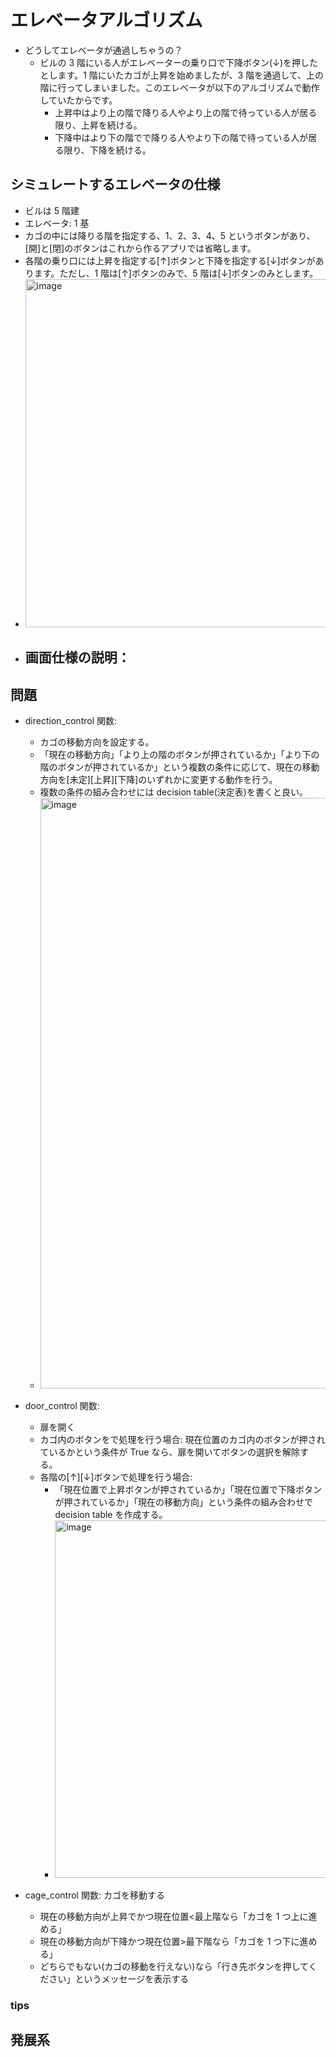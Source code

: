 # エレベータアルゴリズム

- どうしてエレベータが通過しちゃうの？
  - ビルの 3 階にいる人がエレベーターの乗り口で下降ボタン(↓)を押したとします。1 階にいたカゴが上昇を始めましたが、3 階を通過して、上の階に行ってしまいました。このエレベータが以下のアルゴリズムで動作していたからです。
    - 上昇中はより上の階で降りる人やより上の階で待っている人が居る限り、上昇を続ける。
    - 下降中はより下の階でで降りる人やより下の階で待っている人が居る限り、下降を続ける。

## シミュレートするエレベータの仕様

- ビルは 5 階建
- エレベータ: 1 基
- カゴの中には降りる階を指定する、1、2、3、4、5 というボタンがあり、[開]と[閉]のボタンはこれから作るアプリでは省略します。
- 各階の乗り口には上昇を指定する[↑]ボタンと下降を指定する[↓]ボタンがあります。ただし、1 階は[↑]ボタンのみで、5 階は[↓]ボタンのみとします。
- <img width="557" alt="image" src="https://github.com/cpj-tech/study/assets/61643054/32feec96-8c62-4773-b4ec-a8d16a118836">
- 画面仕様の説明：
  -

## 問題

- direction_control 関数:

  - カゴの移動方向を設定する。
  - 「現在の移動方向」「より上の階のボタンが押されているか」「より下の階のボタンが押されているか」という複数の条件に応じて、現在の移動方向を[未定][上昇][下降]のいずれかに変更する動作を行う。
  - 複数の条件の組み合わせには decision table(決定表)を書くと良い。
  - <img width="945" alt="image" src="https://github.com/cpj-tech/study/assets/61643054/058ab5c3-6df2-489f-953b-d38725f5268a">

- door_control 関数:

  - 扉を開く
  - カゴ内のボタンをで処理を行う場合: 現在位置のカゴ内のボタンが押されているかという条件が True なら、扉を開いてボタンの選択を解除する。
  - 各階の[↑][↓]ボタンで処理を行う場合:
    - 「現在位置で上昇ボタンが押されているか」「現在位置で下降ボタンが押されているか」「現在の移動方向」という条件の組み合わせで decision table を作成する。
    - <img width="572" alt="image" src="https://github.com/cpj-tech/study/assets/61643054/c5e00f1f-52a0-47f2-9696-075cb9e011c3">

- cage_control 関数: カゴを移動する
  - 現在の移動方向が上昇でかつ現在位置<最上階なら「カゴを 1 つ上に進める」
  - 現在の移動方向が下降かつ現在位置>最下階なら「カゴを 1 つ下に進める」
  - どちらでもない(カゴの移動を行えない)なら「行き先ボタンを押してください」というメッセージを表示する

### tips

## 発展系
